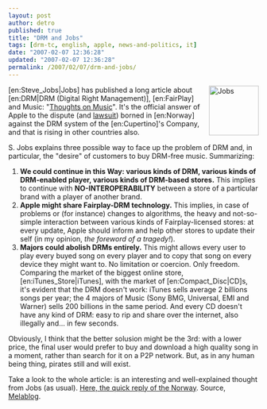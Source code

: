```yaml
---
layout: post
author: detro
published: true
title: "DRM and Jobs"
tags: [drm-tc, english, apple, news-and-politics, it]
date: "2007-02-07 12:36:28"
updated: "2007-02-07 12:36:28"
permalink: /2007/02/07/drm-and-jobs/
---
```


<img src="http://www.1000bit.net/storia/images/apple/steve_jobs1.jpg" alt="Jobs" width="100" align="right" />
[en:Steve_Jobs|Jobs] has published a long article about [en:DRM|DRM (Digital Right Management)], [en:FairPlay] and Music: "<a href="http://www.apple.com/hotnews/thoughtsonmusic/">Thoughts on Music</a>". It's the official answer of Apple to the dispute (and <a href="http://www.out-law.com/page-7691">lawsuit</a>) borned in [en:Norway] against the DRM system of the [en:Cupertino]'s Company, and that is rising in other countries also.

S. Jobs explains three possible way to face up the problem of DRM and, in particular, the "desire" of customers to buy DRM-free music. Summarizing:
<ol>
	<li><strong>We could continue in this Way: various kinds of DRM, various kinds of DRM-enabled player, various kinds of DRM-based stores.</strong> This implies to continue with <strong>NO-INTEROPERABILITY</strong> between a store of a particular brand with a player of another brand.</li>
	<li><strong>Apple might share Fairplay-DRM technology.</strong> This implies, in case of problems or (for instance) changes to algorithms, the heavy and not-so-simple interaction between various kinds of Fairplay-licensed stores: at every update, Apple should inform and help other stores to update their self (in my opinion, <em>the foreword of a tragedy!</em>).</li>
	<li><strong>Majors could abolish DRMs entirely.</strong> This might allows every user to play every buyed song on every player and to copy that song on every device they might want to. No limitation or coercion. Only freedom. 
Comparing the market of the biggest online store, [en:iTunes_Store|iTunes], with the market of [en:Compact_Disc|CD]s, it's evident that the DRM doesn't work: iTunes sells average 2 billions songs per year; the 4 majors of Music (Sony BMG, Universal, EMI and Warner) sells 200 billions in the same period. And every CD doesn't have any kind of DRM: easy to rip and share over the internet, also illegally and... in few seconds.</li>
</ol>

Obviously, I think that the better solusion might be the 3rd: with a lower price, the final user would prefer to buy and download a high quality song in a moment, rather than search for it on a P2P network. But, as in any human being thing, pirates still and will exist.

Take a look to the whole article: is an interesting and well-explained thought from Jobs (as usual). <a href="http://www.macnn.com/articles/07/02/06/norway.responds.to.jobs/">Here, the quick reply of the Norway</a>.
Source, <a href="http://www.melablog.it/post/3254/steve-jobs-apple-aperta-ad-un-mondo-senza-drm-non-servono">Melablog</a>.
